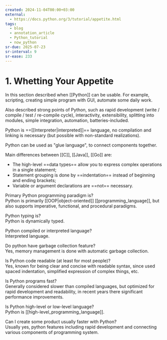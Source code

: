 ```yaml
---
created: 2024-11-04T00:00+03:00
external:
  - https://docs.python.org/3/tutorial/appetite.html
tags:
  - blog
  - annotation_article
  - Python_tutorial
  - now_python
sr-due: 2025-07-23
sr-interval: 9
sr-ease: 233
---
```


# 1. Whetting Your Appetite

In this section described when [[Python]] can be usable. For example, scripting, creating simple program with GUI, automate some daily work.

Also described strong points of Python, such as rapid development (write / compile / test / re-compile cycle), interactivity, extensibility, splitting into modules, simple integration, automation, batteries-included.

Python is ==[[Interpreter|interpreted]]== language, no compilation and linking is necessary (but possible with non-standard realizations). <!--SR:!2025-04-12,2,249-->

Python can be used as "glue language", to connect components together.

Main differences between [[C]], [[Java]], [[Go]] are:

- The high-level ==data types== allow you to express complex operations in a single statement;
- Statement grouping is done by ==indentation== instead of beginning and ending brackets;
- Variable or argument declarations are ==not== necessary.

Primary Python programming paradigm is?
<br class="f">
Python is primarily [[OOP|object-oriented]] [[programming_language]], but also supports imperative, functional, and procedural paradigms. <!--SR:!2025-04-13,3,210-->

Python typing is?
<br class="f">
Python is dynamically typed. <!--SR:!2025-04-14,4,230-->

Python compiled or interpreted language?
<br class="f">
Interpreted language. <!--SR:!2025-04-28,18,250-->

Do python have garbage collection feature?
<br class="f">
Yes, memory management is done with automatic garbage collection. <!--SR:!2025-05-30,50,250-->

Is Python code readable (at least for most people)?
<br class="f">
Yes, known for being clear and concise with readable syntax, since used spaced indentation, simplified expression of complex things, etc. <!--SR:!2025-05-29,49,250-->

Is Python programs fast?
<br class="f">
Generally considered slower than compiled languages, but optimized for rapid development and readability, in recent years there significant performance improvements. <!--SR:!2025-04-27,17,250-->

Is Python high-level or low-level language?
<br class="f">
Python is [[high-level_programming_language]]. <!--SR:!2025-07-05,86,270-->

Can I create some product usually faster with Python?
<br class="f">
Usually yes, python features including rapid development and connecting various components of programming system. <!--SR:!2025-05-25,45,250-->
